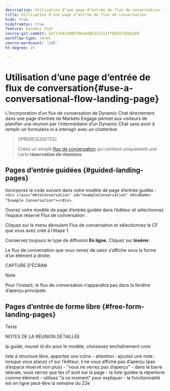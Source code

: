 ```yaml
---
description: Utilisation d’une page d’entrée de flux de conversation - Documents Marketo - Documentation du produit
title: Utilisation d’une page d’entrée de flux de conversation
hide: true
hidefromtoc: true
feature: Dynamic Chat
source-git-commit: 5ef17e8c3988706a4d95332312ffb035f35bb269
workflow-type: tm+mt
source-wordcount: '226'
ht-degree: 1%

---
```


# Utilisation d’une page d’entrée de flux de conversation{#use-a-conversational-flow-landing-page}

L’incorporation d’un flux de conversation de Dynamic Chat directement dans une page d’entrée de Marketo Engage permet aux visiteurs de planifier une réunion par l’intermédiaire d’un Dynamic Chat sans avoir à remplir un formulaire ni à interagir avec un chatterbot.

>[!PREREQUISITES]
>
>Créez un simple [flux de conversation](/help/marketo/product-docs/demand-generation/dynamic-chat/automated-chat/create-a-conversational-flow.md) qui contient uniquement une carte **réservation de réunions**.

## Pages d’entrée guidées {#guided-landing-pages}

Incorporez le code suivant dans votre modèle de page d’entrée guidée : `<div class="mktoConversation" id="exampleConversation" mktoName= "Example Conversation"></div>`.

Ouvrez votre modèle de page d’entrée guidée dans l’éditeur et sélectionnez l’espace réservé Flux de conversation .

Cliquez sur le menu déroulant Flux de conversation et sélectionnez le CF que vous avez créé à l’étape 1.

Conservez toujours le type de diffusion **En ligne**. Cliquez sur **Insérer**.

Le flux de conversation que vous venez de saisir s’affiche sous la forme d’un élément à droite.

CAPTURE D’ÉCRAN

>[!NOTE]
>
>Pour l’instant, le flux de conversation n’apparaîtra pas dans la fenêtre d’aperçu principale.

## Pages d’entrée de forme libre {#free-form-landing-pages}

Texte


NOTES DE LA RÉUNION DÉTAILLÉE

lp guidé, nouvel id div pour le modèle, choisissez enchaînement conv

liste à structure libre, apportez une icône - attention : ajoutez une note : lorsque vous placez cf sur l’éditeur, il ne vous affiche pas d’aperçu (pas d’espace réservé non plus) - &quot;vous ne verrez pas d’aperçu&quot; - dans la barre latérale, vous verrez que les cf sont sur la page - la liste guidée la répertorie comme élément - utilisez &quot;à ce moment&quot; pour expliquer - la fonctionnalité est en ligne peut-être la semaine du 22e

